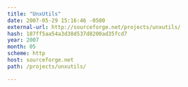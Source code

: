 ```yaml
---
title: "UnxUtils"
date: 2007-05-29 15:16:46 -0500
external-url: http://sourceforge.net/projects/unxutils/
hash: 187ff5aa54a3d38d537d8200ad35fcd7
year: 2007
month: 05
scheme: http
host: sourceforge.net
path: /projects/unxutils/

---
```



